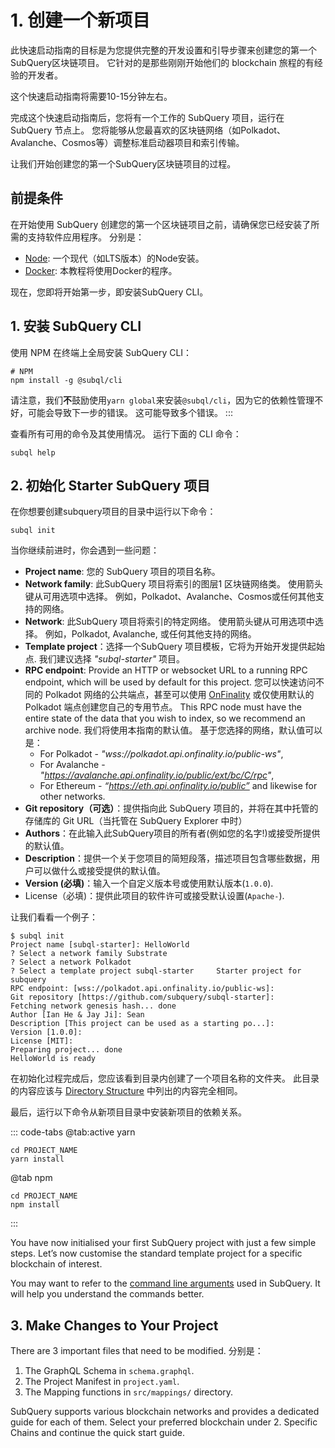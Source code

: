 # 1. 创建一个新项目

此快速启动指南的目标是为您提供完整的开发设置和引导步骤来创建您的第一个SubQuery区块链项目。 它针对的是那些刚刚开始他们的 blockchain 旅程的有经验的开发者。

这个快速启动指南将需要10-15分钟左右。

完成这个快速启动指南后，您将有一个工作的 SubQuery 项目，运行在 SubQuery 节点上。 您将能够从您最喜欢的区块链网络（如Polkadot、Avalanche、Cosmos等）调整标准启动器项目和索引传输。

让我们开始创建您的第一个SubQuery区块链项目的过程。

## 前提条件

在开始使用 SubQuery 创建您的第一个区块链项目之前，请确保您已经安装了所需的支持软件应用程序。 分别是：

- [Node](https://nodejs.org/en/): 一个现代（如LTS版本）的Node安装。
- [Docker](https://docker.com/): 本教程将使用Docker的程序。

现在，您即将开始第一步，即安装SubQuery CLI。

## 1. 安装 SubQuery CLI

使用 NPM 在终端上全局安装 SubQuery CLI：

```shell
# NPM
npm install -g @subql/cli
```

请注意，我们**不**鼓励使用`yarn global`来安装`@subql/cli`，因为它的依赖性管理不好，可能会导致下一步的错误。 这可能导致多个错误。 :::

查看所有可用的命令及其使用情况。 运行下面的 CLI 命令：

```shell
subql help
```

## 2. 初始化 Starter SubQuery 项目

在你想要创建subquery项目的目录中运行以下命令：

```shell
subql init
```

当你继续前进时，你会遇到一些问题：

- **Project name**: 您的 SubQuery 项目的项目名称。
- **Network family**: 此SubQuery 项目将索引的图层1 区块链网络类。 使用箭头键从可用选项中选择。 例如，Polkadot、Avalanche、Cosmos或任何其他支持的网络。
- **Network**: 此SubQuery 项目将索引的特定网络。 使用箭头键从可用选项中选择。 例如，Polkadot, Avalanche, 或任何其他支持的网络。
- **Template project**：选择一个SubQuery 项目模板，它将为开始开发提供起始点. 我们建议选择 _"subql-starter"_ 项目。
- **RPC endpoint**: Provide an HTTP or websocket URL to a running RPC endpoint, which will be used by default for this project. 您可以快速访问不同的 Polkadot 网络的公共端点，甚至可以使用 [OnFinality](https://app.onfinality.io) 或仅使用默认的 Polkadot 端点创建您自己的专用节点。 This RPC node must have the entire state of the data that you wish to index, so we recommend an archive node. 我们将使用本指南的默认值。 基于您选择的网络，默认值可以是：
  - For Polkadot - _"wss://polkadot.api.onfinality.io/public-ws"_,
  - For Avalanche - _"https://avalanche.api.onfinality.io/public/ext/bc/C/rpc"_,
  - For Ethereum - _“https://eth.api.onfinality.io/public”_ and likewise for other networks.
- **Git repository（可选）**：提供指向此 SubQuery 项目的，并将在其中托管的存储库的 Git URL（当托管在 SubQuery Explorer 中时）
- **Authors**：在此输入此SubQuery项目的所有者(例如您的名字!)或接受所提供的默认值。
- **Description**：提供一个关于您项目的简短段落，描述项目包含哪些数据，用户可以做什么或接受提供的默认值。
- **Version (必填)**：输入一个自定义版本号或使用默认版本(`1.0.0`).
- License（必填)：提供此项目的软件许可或接受默认设置(`Apache-`).

让我们看看一个例子：

```shell
$ subql init
Project name [subql-starter]: HelloWorld
? Select a network family Substrate
? Select a network Polkadot
? Select a template project subql-starter     Starter project for subquery
RPC endpoint: [wss://polkadot.api.onfinality.io/public-ws]:
Git repository [https://github.com/subquery/subql-starter]:
Fetching network genesis hash... done
Author [Ian He & Jay Ji]: Sean
Description [This project can be used as a starting po...]:
Version [1.0.0]:
License [MIT]:
Preparing project... done
HelloWorld is ready
```

在初始化过程完成后，您应该看到目录内创建了一个项目名称的文件夹。 此目录的内容应该与 [Directory Structure](../build/introduction.md#directory-structure) 中列出的内容完全相同。

最后，运行以下命令从新项目目录中安装新项目的依赖关系。

::: code-tabs @tab:active yarn

```shell
cd PROJECT_NAME
yarn install
```

@tab npm

```shell
cd PROJECT_NAME
npm install
```

:::

You have now initialised your first SubQuery project with just a few simple steps. Let’s now customise the standard template project for a specific blockchain of interest.

You may want to refer to the [command line arguments](../run_publish/references.md) used in SubQuery. It will help you understand the commands better.

## 3. Make Changes to Your Project

There are 3 important files that need to be modified. 分别是：

1. The GraphQL Schema in `schema.graphql`.
2. The Project Manifest in `project.yaml`.
3. The Mapping functions in `src/mappings/` directory.

SubQuery supports various blockchain networks and provides a dedicated guide for each of them. Select your preferred blockchain under 2. Specific Chains and continue the quick start guide.
